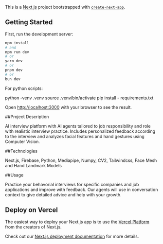 This is a [Next.js](https://nextjs.org) project bootstrapped with [`create-next-app`](https://nextjs.org/docs/app/api-reference/cli/create-next-app).

## Getting Started

First, run the development server:

```bash
npm install
# and
npm run dev
# or
yarn dev
# or
pnpm dev
# or
bun dev
```
For python scripts:

python -venv .venv
source .venv/bin/activate
pip install - requirements.txt

Open [http://localhost:3000](http://localhost:3000) with your browser to see the result.

##Project Description

AI interview platform with AI agents tailored to job responsibility and role with realistic interview practice. Includes personalized feedback according to the interview and analyzes facial features and hand gestures using Computer Vision. 

##Technologies

Next.js, Firebase, Python, Mediapipe, Numpy, CV2, Tailwindcss, Face Mesh and Hand Landmark Models

##Usage

Practice your behavorial interviews for specific companies and job applications and improve with feedback. Our agents will use in conversation context to give detailed advice and help with your growth. 

## Deploy on Vercel

The easiest way to deploy your Next.js app is to use the [Vercel Platform](https://vercel.com/new?utm_medium=default-template&filter=next.js&utm_source=create-next-app&utm_campaign=create-next-app-readme) from the creators of Next.js.

Check out our [Next.js deployment documentation](https://nextjs.org/docs/app/building-your-application/deploying) for more details.
